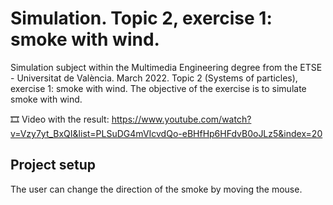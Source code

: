 ﻿# Simulation. Topic 2, exercise 1: smoke with wind.
Simulation subject within the Multimedia Engineering degree from the ETSE - Universitat de València. March 2022. Topic 2 (Systems of particles), exercise 1: smoke with wind. The objective of the exercise is to simulate smoke with wind.

🎞️ Video with the result: https://www.youtube.com/watch?v=Vzy7yt_BxQI&list=PLSuDG4mVIcvdQo-eBHfHp6HFdvB0oJLz5&index=20

## Project setup
The user can change the direction of the smoke by moving the mouse. 
